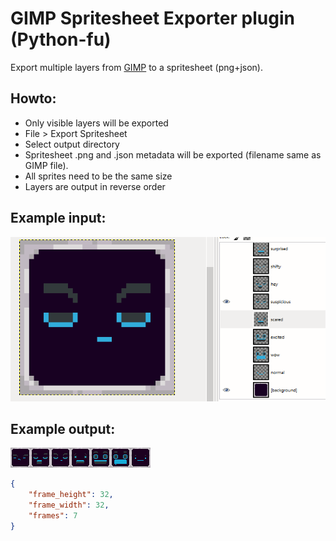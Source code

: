 # GIMP Spritesheet Exporter plugin (Python-fu)
Export multiple layers from [GIMP](https://www.gimp.org/) to a spritesheet (png+json).

## Howto:
* Only visible layers will be exported
* File > Export Spritesheet
* Select output directory
* Spritesheet .png and .json metadata will be exported (filename same as GIMP file).
* All sprites need to be the same size
* Layers are output in reverse order

## Example input:

![GIMP](_sample/spritesheet_layers.png)

## Example output:

![GIMP](_sample/spritesheet.png)
```json
{
    "frame_height": 32, 
    "frame_width": 32, 
    "frames": 7
}
```

